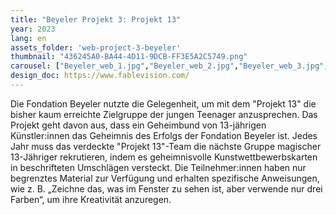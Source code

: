 ```yaml
---
title: "Beyeler Projekt 3: Projekt 13"
year: 2023
lang: en
assets_folder: 'web-project-3-beyeler'
thumbnail: "436245A0-BA44-4D11-9DCB-FF3E5A2C5749.png"
carousel: ["Beyeler_web_1.jpg","Beyeler_web_2.jpg","Beyeler_web_3.jpg","Beyeler_web_4.jpg","Beyeler_web_5.jpg","Beyeler_web_6.png","Beyeler_web_7.jpg","Beyeler_web_8.jpg"]
design_doc: https://www.fablevision.com/
---
```


Die Fondation Beyeler nutzte die Gelegenheit, um mit dem "Projekt 13" die bisher kaum erreichte Zielgruppe der jungen Teenager anzusprechen. Das Projekt geht davon aus, dass ein Geheimbund von 13-jährigen Künstler:innen das Geheimnis des Erfolgs der Fondation Beyeler ist. Jedes Jahr muss das verdeckte "Projekt 13"-Team die nächste Gruppe magischer 13-Jähriger rekrutieren, indem es geheimnisvolle Kunstwettbewerbskarten in beschrifteten Umschlägen versteckt. Die Teilnehmer:innen haben nur begrenztes Material zur Verfügung und erhalten spezifische Anweisungen, wie z. B. „Zeichne das, was im Fenster zu sehen ist, aber verwende nur drei Farben“, um ihre Kreativität anzuregen.
